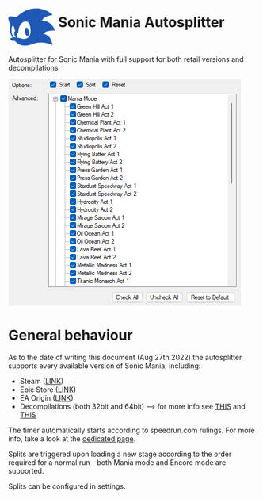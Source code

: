 <h1> <img src="https://raw.githubusercontent.com/SonicSpeedrunning/LiveSplit.SonicMania/main/sonic_icon.svg" alt="Sonic Mania" height="75" align="middle" /> Sonic Mania Autosplitter</h1>

Autosplitter for Sonic Mania with full support for both retail versions and decompilations

<img src="https://raw.githubusercontent.com/SonicSpeedrunning/LiveSplit.SonicMania/main/settings.png">

# General behaviour

As to the date of writing this document (Aug 27th 2022) the autosplitter supports every available version of Sonic Mania, including:
- Steam (<a href="https://store.steampowered.com/app/584400/Sonic_Mania/">LINK</a>)
- Epic Store (<a href="https://store.epicgames.com/it/p/sonic-mania">LINK</a>)
- EA Origin (<a href="https://www.origin.com/ita/it-it/store/sonic-the-hedgehog/sonic-mania">LINK</a>)
- Decompilations (both 32bit and 64bit) --> for more info see <a href="https://github.com/Rubberduckycooly/RSDKv5-Decompilation">THIS</a> and <a href="https://github.com/Rubberduckycooly/Sonic-Mania-Decompilation">THIS</a>

The timer automatically starts according to speedrun.com rulings. For more info, take a look at the <a href="https://www.speedrun.com/sonic_mania">dedicated page</a>.

Splits are triggered upon loading a new stage according to the order required for a normal run - both Mania mode and Encore mode are supported.

Splits can be configured in settings.